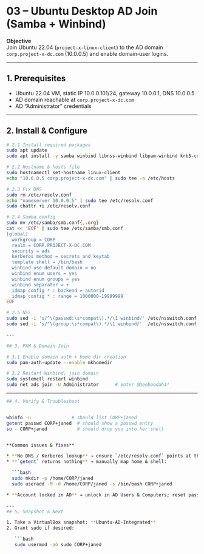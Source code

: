 # 03 – Ubuntu Desktop AD Join (Samba + Winbind)

**Objective**  
Join Ubuntu 22.04 (`project-x-linux-client`) to the AD domain `corp.project-x-dc.com` (10.0.0.5) and enable domain‑user logins.

---

## 1. Prerequisites
- Ubuntu 22.04 VM, static IP 10.0.0.101/24, gateway 10.0.0.1, DNS 10.0.0.5  
- AD domain reachable at `corp.project-x-dc.com`  
- AD “Administrator” credentials  

---

## 2. Install & Configure

```bash
# 2.1 Install required packages
sudo apt update
sudo apt install -y samba winbind libnss-winbind libpam-winbind krb5-config krb5-user

# 2.2 Hostname & hosts file
sudo hostnamectl set-hostname linux-client
echo "10.0.0.5 corp.project-x-dc.com" | sudo tee -a /etc/hosts

# 2.3 Fix DNS
sudo rm /etc/resolv.conf
echo "nameserver 10.0.0.5" | sudo tee /etc/resolv.conf
sudo chattr +i /etc/resolv.conf

# 2.4 Samba config
sudo mv /etc/samba/smb.conf{,.org}
cat << 'EOF' | sudo tee /etc/samba/smb.conf
[global]
  workgroup = CORP
  realm = CORP.PROJECT-X-DC.COM
  security = ads
  kerberos method = secrets and keytab
  template shell = /bin/bash
  winbind use default domain = no
  winbind enum users = yes
  winbind enum groups = yes
  winbind separator = +
  idmap config * : backend = autorid
  idmap config * : range = 1000000-19999999
EOF

# 2.5 NSS
sudo sed -i 's/^\(passwd:\s*compat\).*/\1 winbind/' /etc/nsswitch.conf
sudo sed -i 's/^\(group:\s*compat\).*/\1 winbind/'  /etc/nsswitch.conf

---

## 3. PAM & Domain Join

# 3.1 Enable domain auth + home-dir creation
sudo pam-auth-update --enable mkhomedir

# 3.2 Restart Winbind, join domain
sudo systemctl restart winbind
sudo net ads join -U Administrator      # enter @Deeboodah1!
```

---
```bash
## 4. Verify & Troubleshoot


wbinfo -u               # should list CORP+janed
getent passwd CORP+janed  # should show a passwd entry
su - CORP+janed           # should drop you into her shell


**Common issues & fixes**

* **No DNS / Kerberos lookup** → ensure `/etc/resolv.conf` points at the DC and is immutable.
* **`getent` returns nothing** → manually map home & shell:

  ```bash
  sudo mkdir -p /home/CORP/janed
  sudo useradd -M -d /home/CORP/janed -s /bin/bash CORP+janed

* **Account locked in AD** → unlock in AD Users & Computers; reset password.

---
## 5. Snapshot & Next

1. Take a VirtualBox snapshot: **Ubuntu‑AD‑Integrated**
2. Grant sudo if desired:

   ```bash
   sudo usermod -aG sudo CORP+janed

```

